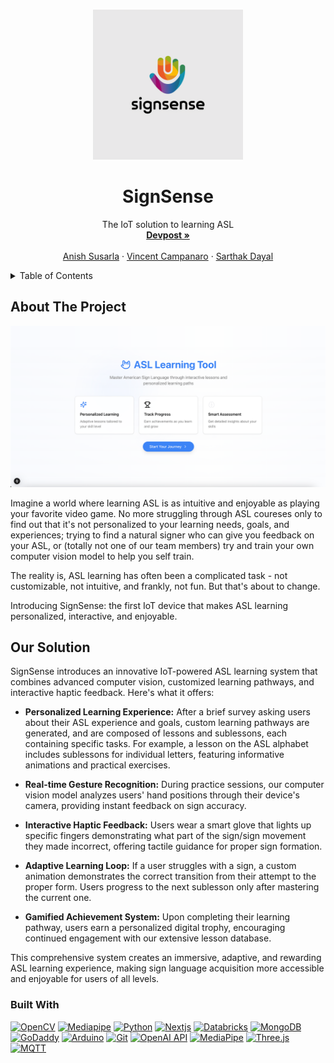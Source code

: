 
<a name="readme-top"></a>
<!-- PROJECT LOGO -->
<br />
<div align="center">
    <img src="images/signsense.png" alt="Logo" height="240">

  <h1 align="center">SignSense</h1>

  <p align="center">
    The IoT solution to learning ASL
    <br />
    <a href="https://devpost.com/software/sign-sense"><strong>Devpost »</strong></a>
    <br />
    <br />
    <a href="https://www.linkedin.com/in/anishsusarla/">Anish Susarla</a>
    ·
    <a href="https://www.linkedin.com/in/vincentcampanaro/">Vincent Campanaro</a>
    ·
    <a href="https://www.linkedin.com/in/sarthakdayal/">Sarthak Dayal</a>
  </p>
</div>



<!-- TABLE OF CONTENTS -->
<details>
  <summary>Table of Contents</summary>
  <ol>
    <li>
      <a href="#about-the-project">About The Project</a>
      <ul>
        <li><a href="#built-with">Built With</a></li>
      </ul>
    </li>
    <li>
      <a href="#technologies">Core Technologies</a>
      <ul>
        <li><a href="#roboflow">Mediapipe</a></li>
        <li><a href="#streamlit">Three.js</a></li>
        <li><a href="#matlab">Arduino</a></li>
        <li><a href="#optimizations">Next.js</a></li>
      </ul>
    </li>
    <li><a href="#acknowledgments">Acknowledgments</a></li>
  </ol>
</details>



<!-- ABOUT THE PROJECT -->
## About The Project

![alt text](images/dashboard.png)

Imagine a world where learning ASL is as intuitive and enjoyable as playing your favorite video game. No more struggling through ASL coureses only to find out that it's not personalized to your learning needs, goals, and experiences; trying to find a natural signer who can give you feedback on your ASL, or (totally not one of our team members) try and train your own computer vision model to help you self train.

The reality is, ASL learning has often been a complicated task - not customizable, not intuitive, and frankly, not fun. But that's about to change.

Introducing SignSense: the first IoT device that makes ASL learning personalized, interactive, and enjoyable.

## Our Solution

SignSense introduces an innovative IoT-powered ASL learning system that combines advanced computer vision, customized learning pathways, and interactive haptic feedback. Here's what it offers:

- **Personalized Learning Experience:** After a brief survey asking users about their ASL experience and goals, custom learning pathways are generated, and are composed of lessons and sublessons, each containing specific tasks. For example, a lesson on the ASL alphabet includes sublessons for individual letters, featuring informative animations and practical exercises.

- **Real-time Gesture Recognition:** During practice sessions, our computer vision model analyzes users' hand positions through their device's camera, providing instant feedback on sign accuracy.

- **Interactive Haptic Feedback:** Users wear a smart glove that lights up specific fingers demonstrating what part of the sign/sign movement they made incorrect, offering tactile guidance for proper sign formation.

- **Adaptive Learning Loop:** If a user struggles with a sign, a custom animation demonstrates the correct transition from their attempt to the proper form. Users progress to the next sublesson only after mastering the current one.

- **Gamified Achievement System:** Upon completing their learning pathway, users earn a personalized digital trophy, encouraging continued engagement with our extensive lesson database.

This comprehensive system creates an immersive, adaptive, and rewarding ASL learning experience, making sign language acquisition more accessible and enjoyable for users of all levels.


### Built With

[![OpenCV][OpenCV]][OpenCV-url]
[![Mediapipe][Mediapipe]][Mediapipe-url]
[![Python][Python]][Python-url]
[![Nextjs][Nextjs]][Nextjs-url]
[![Databricks][Databricks]][Databricks-url]
[![MongoDB][MongoDB]][MongoDB-url]
[![GoDaddy][GoDaddy]][GoDaddy-url]
[![Arduino][Arduino]][Arduino-url]
[![Git][Git]][Git-url]
[![OpenAI API][OpenAI API]][OpenAI-url]
[![MediaPipe][MediaPipe]][MediaPipe-url]
[![Three.js][Three.js]][Three.js-url]
[![MQTT][MQTT]][MQTT-url]


<!-- MARKDOWN LINKS & IMAGES -->
<!-- https://www.markdownguide.org/basic-syntax/#reference-style-links -->
[OpenCV]: https://img.shields.io/badge/opencv-5C3EE8?style=for-the-badge&logo=opencv&logoColor=white
[OpenCV-url]: https://opencv.org/
[Mediapipe]: https://img.shields.io/badge/mediapipe-0097A7?style=for-the-badge&logo=mediapipe&logoColor=white
[Mediapipe-url]: https://github.com/google-ai-edge/mediapipe
[Python]: https://img.shields.io/badge/Python-3776AB?style=for-the-badge&logo=python&logoColor=white
[Python-url]: https://www.python.org/
[Nextjs]: https://img.shields.io/badge/Nextjs-000000?style=for-the-badge&logo=Next.js&logoColor=white
[Nextjs-url]: https://nextjs.org/
[Databricks]: https://img.shields.io/badge/databricks-FF3621?style=for-the-badge&logo=Databricks&logoColor=white
[Databricks-url]: https://www.databricks.com/product/open-source
[MongoDB]: https://img.shields.io/badge/MongoDB-47A248?style=for-the-badge&logo=MongoDB&logoColor=white
[MongoDB-url]: https://www.mongodb.com/
[GoDaddy]: https://img.shields.io/badge/GoDaddy-1BDBDB?style=for-the-badge&logo=GoDaddy&logoColor=white
[GoDaddy-url]: https://www.godaddy.com/
[Arduino]: https://img.shields.io/badge/Arduino-00979D?style=for-the-badge&logo=arduino&logoColor=white
[Arduino-url]: https://www.arduino.cc/
[Git]: https://img.shields.io/badge/Git-%23F05032.svg?style=for-the-badge&logo=git&logoColor=white
[Git-url]: https://www.github.com/
[OpenAI API]: https://img.shields.io/badge/OpenAI-412991?style=for-the-badge&logo=openai&logoColor=white
[OpenAI-url]: https://www.openai.com/
[Three.js]: https://img.shields.io/badge/Three.js-000000?style=for-the-badge&logo=three.js&logoColor=white
[Three.js-url]: https://threejs.org/
[MQTT]: https://img.shields.io/badge/MQTT-660066?style=for-the-badge&logo=mqtt&logoColor=white
[MQTT-url]: https://mqtt.org/